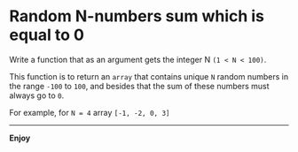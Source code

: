# Random N-numbers sum which is equal to 0

Write a function that as an argument gets the integer N `(1 < N < 100)`.

This function is to return an `array` that contains unique `N` random numbers in the range `-100` to `100`, and besides that the sum of these numbers must always go to `0`.

For example, for `N = 4` array `[-1, -2, 0, 3]`

---

**Enjoy**
